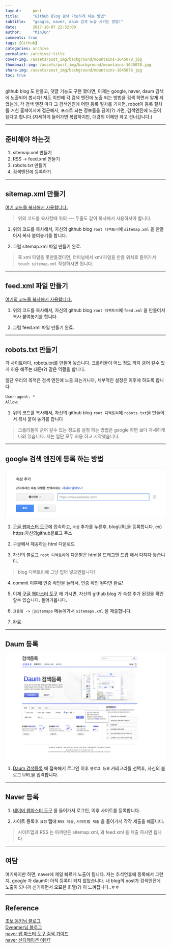 ```yaml
---
layout:     post
title:      "Github Blog 검색 가능하게 하는 방법"
subtitle:   "google, naver, daum 검색 노출 시키는 방법!"
date:       2017-10-07 22:52:00
author:     "MinJun"
comments: true
tags: [Github]
categories: archive
permalink: /archive/:title
cover-img: /assets/post_img/background/mountains-1645078.jpg
thumbnail-img: /assets/post_img/background/mountains-1645078.jpg
share-img: /assets/post_img/background/mountains-1645078.jpg
toc: true
---
```


github blog 도 만들고, 댓글 기능도 구현 했다면, 이제는 google, naver, daum 검색에 노출되어 봅시다! 저도 이번에 각 검색 엔진에 노출 되는 방법을 검색 하면서 알게 되었는데, 각 검색 엔진 마다 그 검색엔진에 어떤 등록 절차를 거치면, robot이 등록 절차를 거친 홈페이지에 접근해서, 포스트 되는 정보들을 긁어(?) 가면, 검색엔진에 노출이 된다고 합니다.(자세하게 들어가면 복잡하지만, 대강의 이해만 하고 건너갑니다.)

---

## 준비해야 하는것 

1. sitemap.xml 만들기 
2. RSS -> feed.xml 만들기 
4. robots.txt 만들기 
3. 검색엔진에 등록하기

---

## sitemap.xml 만들기

[여기 코드를 복사해서 사용합니다.](https://github.com/devmjun/devminjun.github.io/blob/master/sitemap.xml)

> 위의 코드를 복사할때  위의  --- 두줄도 같이 복사해서 사용하셔야 합니다.

1. 위의 코드를 복사해서, 자신의 github blog `root 디렉토리`에  `sitemap.xml` 을 만들어서 복사 붙여놓기를 합니다.

2. 그럼 sitemap.xml 파일 만들기 완료.

> 혹 xml 파일을 못만들겠다면, 터미널에서 xml 파일을 만들 위치로 들어가서 `touch sitemap.xml` 작성하시면 됩니다.

---

## feed.xml 파일 만들기 

[여기의 코드를 복사해서 사용합니다.](https://github.com/devmjun/devminjun.github.io/blob/master/feed.xml)

1. 위의 코드를 복사해서, 자신의 github blog `root 디렉토리`에  `feed.xml` 을 만들어서 복사 붙여놓기를 합니다.

2. 그럼 feed.xml 파일 만들기 완료.

---

## robots.txt 만들기

각 사이트마다, robots.txt를 만들어 놓습니다. 크롤러들이 어느 정도 까지 긁어 갈수 있게 허용 해주는 대문(?) 같은 역활을 합니다. 

일단 우리의 목적은 검색 엔진에 노출 되는거니까, 세부적인 설정은 이후에 하도록 합니다.

```txt
User-agent: *
Allow: 
```

1. 위의 코드를 복사해서, 자신의 github blog `root 디렉토리`에 `robots.txt`을 만들어서 복사 붙여 놓기를 합니다

> 크롤러들이 긁어 갈수 있는 정도를 설정 하는 방법은 google 하면 보다 자세하게 나와 있습니다. 저는 일단 모두 허용 하고 시작했습니다.


---



## google 검색 엔진에 등록 하는 방법

![screen](/assets/post_img/posts/addSearch.jpg)

1. [구글 웹마스터 도구](https://www.google.com/webmasters/tools/home?hl=ko)에 접속하고, `속성` 추가를 누른후, blogURL을 등록합니다. ex) https:자신의github블로그 주소

2. 구글에서 제공하는 html 다운로드

3. 자신의 블로그  `root 디렉토리`에  다운받은 html을 드래그엔 드랍 해서 다져다 놓습니다.

> blog 디렉토리에 그냥 집어 넣으면됩니다!

4. commit 이후에 인증 확인을 눌러서, 인증 확인 된다면 완료!

5. 이제 [구글 웹마스터 도구](https://www.google.com/webmasters/tools/home?hl=ko) 에 가시면, 자신의 github blog 가 속성 추가 된것을 확인할수 있습니다. 들어가봅니다.

6. `크롤링 -> sitemaps` 메뉴에가서 `sitemaps.xml` 을 제출합니다.

7. 완료

---

## Daum 등록 

![screen](/assets/post_img/posts/addSearch1.jpg)

1. [Daum 검색등록](https://register.search.daum.net/index.daum) 에 접속해서 로그인 이후 `블로그 등록` 카테고리를 선택후, 자신의 블로그 URL을 입력합니다.

---

## Naver 등록

1. [네이버 웹마스터 도구](http://webmastertool.naver.com/board/main.naver) 를 들어가서 로그인, 이후 사이트를 등록합니다.

2. 사이트 등록후 `요청` 탭에 `RSS 제출`, `사이트맵 제출` 을 들어가서 각각 제출을 해줍니다. 

> 사이트맵과 RSS 는 아까만든 sitemap.xml, 과 feed.xml 을 제출 하시면 됩니다.


---

## 여담 

여기까지만 하면, naver에 제일 빠르게 노출이 됩니다. 저는 추석연휴에 등록해서 그런지, google 과 daum이 아직 등록이 되지 않았습니다. 내 blog의 post가 검색엔진에 노출이 되니까 신기하면서 오묘한 희열(?) 이 느껴집니다..ㅎㅎ

---

## Reference

[초보 몽키님 블로그](https://wayhome25.github.io/etc/2017/02/20/google-search-sitemap-jekyll/) <br>
[Dveamer님 블로그](http://dveamer.github.io/homepage/SubmitSitemap.html)<br>
[naver 웹 마스터 도구 검색 가이드](http://webmastertool.naver.com/guide/basic_markup.naver#chapter1.3)<br>
[naver 신디케이션 이란?](https://blog.usefulparadigm.com/네이버-신디케이션-제대로-쓰기-4edbff52ace1)<br>
















